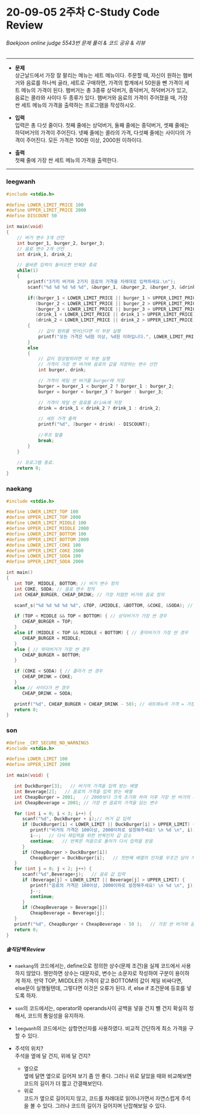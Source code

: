 # 20-09-05 2주차 C-Study Code Review

###### Baekjoon online judge 5543번 문제 풀이 & 코드 공유 & 리뷰
<hr>

* __문제__<br>
    상근날드에서 가장 잘 팔리는 메뉴는 세트 메뉴이다. 주문할 때, 자신이 원하는 햄버거와 음료를 하나씩 골라, 세트로 구매하면, 가격의 합계에서     50원을 뺀 가격이 세트 메뉴의 가격이 된다.
    햄버거는 총 3종류 상덕버거, 중덕버거, 하덕버거가 있고, 음료는 콜라와 사이다 두 종류가 있다.
    햄버거와 음료의 가격이 주어졌을 때, 가장 싼 세트 메뉴의 가격을 출력하는 프로그램을 작성하시오.

* __입력__<br>
    입력은 총 다섯 줄이다. 첫째 줄에는 상덕버거, 둘째 줄에는 중덕버거, 셋째 줄에는 하덕버거의 가격이 주어진다. 넷째 줄에는 콜라의 가격, 다섯째 줄에는 사이다의 가격이 주어진다. 모든 가격은 100원 이상, 2000원 이하이다.

* __출력__<br>
    첫째 줄에 가장 싼 세트 메뉴의 가격을 출력한다.
<hr>

### leegwanh

```c
#include <stdio.h>

#define LOWER_LIMIT_PRICE 100
#define UPPER_LIMIT_PRICE 2000
#define DISCOUNT 50

int main(void)
{
    // 버거 변수 3개 선언
    int burger_1, burger_2, burger_3;
    // 음료 변수 2개 선언
    int drink_1, drink_2;

    // 올바른 입력이 들어오면 반복문 종료
    while(1)
    {
        printf("3가지 버거와 2가지 음료의 가격을 차례대로 입력하세요.\n");
        scanf("%d %d %d %d %d", &burger_1, &burger_2, &burger_3, &drink_1, &drink_2);

        if((burger_1 < LOWER_LIMIT_PRICE || burger_1 > UPPER_LIMIT_PRICE) ||
           (burger_2 < LOWER_LIMIT_PRICE || burger_2 > UPPER_LIMIT_PRICE) ||
           (burger_3 < LOWER_LIMIT_PRICE || burger_3 > UPPER_LIMIT_PRICE) ||
           (drink_1 < LOWER_LIMIT_PRICE || drink_1 > UPPER_LIMIT_PRICE) ||
           (drink_2 < LOWER_LIMIT_PRICE || drink_2 > UPPER_LIMIT_PRICE))
        {
            // 값이 범위를 벗어난다면 이 부분 실행
            printf("모든 가격은 %d원 이상, %d원 이하입니다.", LOWER_LIMIT_PRICE, UPPER_LIMIT_PRICE);
        }
        else
        {
            // 값이 정상범위라면 이 부분 실행
            // 가격이 가장 싼 버거와 음료의 값을 저장하는 변수 선언
            int burger, drink;

            // 가격이 제일 싼 버거를 burger에 저장
            burger = burger_1 < burger_2 ? burger_1 : burger_2;
            burger = burger < burger_3 ? burger : burger_3;

            // 가격이 제일 싼 음료를 drink에 저장
            drink = drink_1 < drink_2 ? drink_1 : drink_2;

            // 세트 가격 출력
            printf("%d", (burger + drink) - DISCOUNT);

            //루프 탈출
            break;
        }
    }

    // 프로그램 종료.
    return 0;
}
```

### naekang

```c
#include <stdio.h>

#define LOWER_LIMIT_TOP 100
#define UPPER_LIMIT_TOP 2000
#define LOWER_LIMIT_MIDDLE 100
#define UPPER_LIMIT_MIDDLE 2000
#define LOWER_LIMIT_BOTTOM 100
#define UPPER_LIMIT_BOTTOM 2000
#define LOWER_LIMIT_COKE 100
#define UPPER_LIMIT_COKE 2000
#define LOWER_LIMIT_SODA 100
#define UPPER_LIMIT_SODA 2000

int main()
{
   int TOP, MIDDLE, BOTTOM; // 버거 변수 정의
   int COKE, SODA; // 음료 변수 정의
   int CHEAP_BURGER, CHEAP_DRINK; // 가장 저렴한 버거와 음료 정의

   scanf_s("%d %d %d %d %d", &TOP, &MIDDLE, &BOTTOM, &COKE, &SODA); // 첫 줄에 다섯개의 변수를 입력 받음

   if (TOP < MIDDLE && TOP < BOTTOM) { // 상덕버거가 가장 싼 경우
      CHEAP_BURGER = TOP;
   }
   else if (MIDDLE < TOP && MIDDLE < BOTTOM) { // 중덕버거가 가장 싼 경우
      CHEAP_BURGER = MIDDLE;
   }
   else { // 하덕버거가 가장 싼 경우
      CHEAP_BURGER = BOTTOM;
   }

   if (COKE < SODA) { // 콜라가 싼 경우
      CHEAP_DRINK = COKE;
   }
   else // 사이다가 싼 경우
      CHEAP_DRINK = SODA;

   printf("%d", CHEAP_BURGER + CHEAP_DRINK - 50); // 세트메뉴의 가격 = 가장 싼 버거 + 가장 싼 음료 - 50
   return 0;
}
```

### son

```c
#define _CRT_SECURE_NO_WARNINGS
#include <stdio.h>

#define LOWER_LIMIT 100
#define UPPER_LIMIT 2000

int main(void) {

   int DuckBurger[3];   // 버거의 가격을 입력 받는 배열
   int Beverage[2];   // 음료의 가격을 입력 받는 배열
   int CheapBurger = 2001;   // 2000보다 크게 초기화 하여 이후 가장 싼 버거의 가격 값을 담음
   int CheapBeverage = 2001; // 가장 싼 음료의 가격을 담는 변수

   for (int i = 0; i < 3; i++) {
      scanf("%d", DuckBurger + i);// 버거 값 입력
      if (DuckBurger[i] < LOWER_LIMIT || DuckBurger[i] > UPPER_LIMIT) {   // 100 <= 버거가격 <= 2000 일때만 입력받게 만듦
         printf("버거의 가격은 100이상, 2000이하로 설정해주세요! \n %d \n", i);
         i--;   // 다시 재입력을 위한 반복인자 값 감소
         continue;   // 반복문 처음으로 돌아가 다시 입력을 받음
      }
      if (CheapBurger > DuckBurger[i])
         CheapBurger = DuckBurger[i];   // 첫번째 배열의 인자를 무조건 담아 계속 비교하여 작은 값을 담는다
   }
   for (int j = 0; j < 2; j++) {
      scanf("%d",Beverage+j);   // 음료 값 입력
      if (Beverage[j] < LOWER_LIMIT || Beverage[j] > UPPER_LIMIT) {
         printf("음료의 가격은 100이상, 2000이하로 설정해주세요! \n %d \n", j);
         j--;
         continue;
      }
      if (CheapBeverage > Beverage[j])
         CheapBeverage = Beverage[j];
   }
   printf("%d", CheapBurger + CheapBeverage - 50 );   // 가장 싼 버거와 음료의 값을 더하여 50원을 할인해준다
   return 0;
}
```

##### 솔직담백 Review
- `naekang`의 코드에서는, define으로 정의한 상수(문제 조건)을 실제 코드에서 사용하지 않았다. 웬만하면 상수는 대문자로, 변수는 소문자로 작성하여 구분이 용이하게 하자. 만약 TOP, MIDDLE의 가격이 같고 BOTTOM의 값이 제일 비싸다면, else문이 실행될텐데, 그렇다면 이것은 오류가 된다. if, else if 조건문에 등호를 넣도록 하자. <br>

- `son`의 코드에서는, operator와 operands사이 공백을 넣을 건지 뺄 건지 확실히 정해서, 코드의 통일성을 유지하자. <br>

- `leegwanh`의 코드에서는 삼항연산자를 사용하였다. 비교적 간단하게 최소 가격을 구할 수 있다. <br>

- 주석의 위치? <br>
주석을 옆에 달 건지, 위에 달 건지? <br>
    * 옆으로 <br>
    옆에 달면 옆으로 길어져 보기 좀 안 좋다. 그러나 위로 달았을 때와 비교해보면 코드의 길이가 더 짧고 간결해보인다.
    * 위로<br>
    코드가 옆으로 길어지지 않고, 코드를 차례대로 읽어나가면서 자연스럽게 주석을 볼 수 있다. 그러나 코드의 길이가 길어지며 난잡해보일 수 있다.


